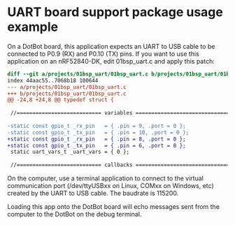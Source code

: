 # UART board support package usage example

On a DotBot board, this application expects an UART to USB cable to be
connected to P0.9 (RX) and P0.10 (TX) pins. If you want to use this application
on an nRF52840-DK, edit 01bsp_uart.c and apply this patch:
```diff
diff --git a/projects/01bsp_uart/01bsp_uart.c b/projects/01bsp_uart/01bsp_uart.c
index 44aac55..7068b18 100644
--- a/projects/01bsp_uart/01bsp_uart.c
+++ b/projects/01bsp_uart/01bsp_uart.c
@@ -24,8 +24,8 @@ typedef struct {
 
 //=========================== variables ========================================
 
-static const gpio_t _rx_pin   = { .pin = 9, .port = 0 };
-static const gpio_t _tx_pin   = { .pin = 10, .port = 0 };
+static const gpio_t _rx_pin   = { .pin = 8, .port = 0 };
+static const gpio_t _tx_pin   = { .pin = 6, .port = 0 };
 static uart_vars_t _uart_vars = { 0 };
 
 //=========================== callbacks ========================================
```

On the computer, use a terminal application to connect to the virtual communication
port (/dev/ttyUSBxx on Linux, COMxx on Windows, etc) created by the UART to USB
cable. The baudrate is 115200.

Loading this app onto the DotBot board will echo messages sent from the
computer to the DotBot on the debug terminal.
